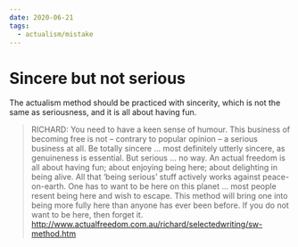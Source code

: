 ```yaml
---
date: 2020-06-21
tags:
  - actualism/mistake
---
```


# Sincere but not serious

The actualism method should be practiced with sincerity, which is not the same as seriousness, and it is all about having fun.

> RICHARD: You need to have a keen sense of humour. This business of becoming free is not – contrary to popular opinion – a serious business at all. Be totally sincere ... most definitely utterly sincere, as genuineness is essential. But serious ... no way. An actual freedom is all about having fun; about enjoying being here; about delighting in being alive. All that ‘being serious’ stuff actively works against peace-on-earth. One has to want to be here on this planet ... most people resent being here and wish to escape. This method will bring one into being more fully here than anyone has ever been before. If you do not want to be here, then forget it. <http://www.actualfreedom.com.au/richard/selectedwriting/sw-method.htm>

